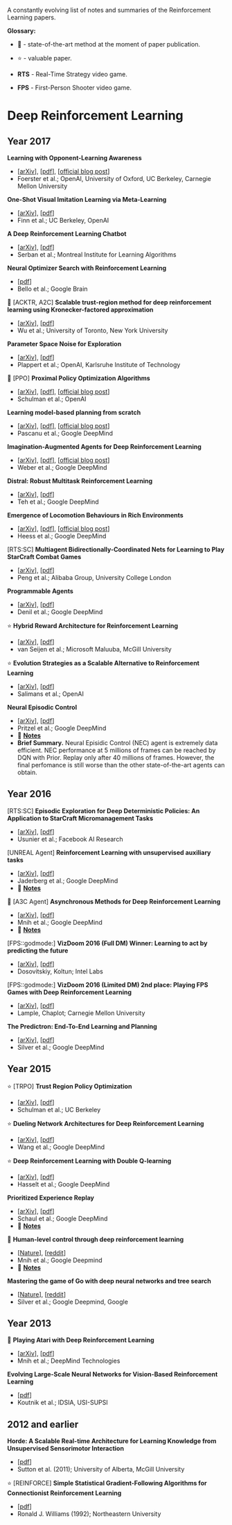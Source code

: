 A constantly evolving list of notes and summaries of the Reinforcement Learning papers.

**Glossary:**

  - :rocket: - state-of-the-art method at the moment of paper publication.

  - :star: - valuable paper.

  - **RTS** - Real-Time Strategy video game.

  - **FPS** - First-Person Shooter video game.


# Deep Reinforcement Learning
## Year 2017
**Learning with Opponent-Learning Awareness**
  - [[arXiv](https://arxiv.org/abs/1709.04326)], [[pdf](https://arxiv.org/pdf/1709.04326.pdf)], [[official blog post](https://blog.openai.com/learning-to-model-other-minds/)]
  - Foerster et al.; OpenAI, University of Oxford, UC Berkeley, Carnegie Mellon University

**One-Shot Visual Imitation Learning via Meta-Learning**
  - [[arXiv](https://arxiv.org/abs/1709.04905)], [[pdf](https://arxiv.org/pdf/1709.04905.pdf)]
  - Finn et al.; UC Berkeley, OpenAI

**A Deep Reinforcement Learning Chatbot**
  - [[arXiv](https://arxiv.org/abs/1709.02349)], [[pdf](https://arxiv.org/pdf/1709.02349.pdf)]
  - Serban et al.; Montreal Institute for Learning Algorithms

**Neural Optimizer Search with Reinforcement Learning**
  - [[pdf](http://proceedings.mlr.press/v70/bello17a/bello17a.pdf)]
  - Bello et al.; Google Brain

:rocket: [ACKTR, A2C] **Scalable trust-region method for deep reinforcement learning using Kronecker-factored approximation**
  - [[arXiv](https://arxiv.org/abs/1708.05144)], [[pdf](https://arxiv.org/pdf/1708.05144.pdf)]
  - Wu et al.; University of Toronto, New York University

**Parameter Space Noise for Exploration**
  - [[arXiv](https://arxiv.org/abs/1706.01905)], [[pdf](https://arxiv.org/pdf/1706.01905)]
  - Plappert et al.; OpenAI, Karlsruhe Institute of Technology
  
:rocket: [PPO] **Proximal Policy Optimization Algorithms**
  - [[arXiv](https://arxiv.org/abs/1707.06347)], [[pdf](https://arxiv.org/pdf/1707.06347.pdf)], [[official blog post](https://blog.openai.com/openai-baselines-ppo/)]
  - Schulman et al.; OpenAI

**Learning model-based planning from scratch**
  - [[arXiv](https://arxiv.org/abs/1707.06170)], [[pdf](https://arxiv.org/pdf/1707.06170.pdf)], [[official blog post](https://deepmind.com/blog/agents-imagine-and-plan/)]
  - Pascanu et al.; Google DeepMind
  
**Imagination-Augmented Agents for Deep Reinforcement Learning**
  - [[arXiv](https://arxiv.org/abs/1707.06203)], [[pdf](https://arxiv.org/pdf/1707.06203.pdf)], [[official blog post](https://deepmind.com/blog/agents-imagine-and-plan/)]
  - Weber et al.; Google DeepMind
  
**Distral: Robust Multitask Reinforcement Learning**
  - [[arXiv](https://arxiv.org/abs/1707.04175)], [[pdf](https://arxiv.org/pdf/1707.04175.pdf)]
  - Teh et al.; Google DeepMind

**Emergence of Locomotion Behaviours in Rich Environments**
  - [[arXiv](https://arxiv.org/abs/1707.02286)], [[pdf](https://arxiv.org/pdf/1707.02286.pdf)], [[official blog post](https://deepmind.com/blog/producing-flexible-behaviours-simulated-environments/)]
  - Heess et al.; Google DeepMind

[RTS:SC] **Multiagent Bidirectionally-Coordinated Nets for Learning to Play StarCraft Combat Games**
  - [[arXiv](https://arxiv.org/abs/1609.02993)], [[pdf](https://arxiv.org/pdf/1703.10069.pdf)]
  - Peng et al.; Alibaba Group, University College London

**Programmable Agents**
  - [[arXiv](https://arxiv.org/abs/1706.06383v1)], [[pdf](https://arxiv.org/pdf/1706.06383v1.pdf)]
  - Denil et al.; Google DeepMind

:star: **Hybrid Reward Architecture for Reinforcement Learning**
  - [[arXiv](https://arxiv.org/abs/1706.04208v1)], [[pdf](https://arxiv.org/pdf/1706.04208v1.pdf)]
  - van Seijen et al.; Microsoft Maluuba, McGill University

:star: **Evolution Strategies as a Scalable Alternative to Reinforcement Learning**
  - [[arXiv](https://arxiv.org/abs/1703.03864v1)], [[pdf](https://arxiv.org/pdf/1703.03864v1.pdf)]
  - Salimans et al.; OpenAI

**Neural Episodic Control**
  - [[arXiv](https://arxiv.org/abs/1703.01988v1)], [[pdf](https://arxiv.org/pdf/1703.01988v1.pdf)]
  - Pritzel et al.; Google DeepMind
  - :pencil: [**Notes**](./notes/nec-agent.md)
  - **Brief Summary.** Neural Episidic Control (NEC) agent is extremely data efficient. NEC performance at 5 millions of frames can be reached by DQN with Prior. Replay only after 40 millions of frames. However, the final perfomance is still worse than the other state-of-the-art agents can obtain.

## Year 2016
[RTS:SC] **Episodic Exploration for Deep Deterministic Policies: An Application to StarCraft Micromanagement Tasks**
  - [[arXiv](https://arxiv.org/abs/1609.02993)], [[pdf](https://arxiv.org/pdf/1609.02993.pdf)]
  - Usunier et al.; Facebook AI Research

[UNREAL Agent] **Reinforcement Learning with unsupervised auxiliary tasks**
  - [[arXiv](https://arxiv.org/abs/1611.05397)], [[pdf](https://arxiv.org/pdf/1611.05397.pdf)]
  - Jaderberg et al.; Google DeepMind
  - :pencil: [**Notes**](./notes/unreal-agent.md)
  
:rocket: [A3C Agent] **Asynchronous Methods for Deep Reinforcement Learning**
  - [[arXiv](https://arxiv.org/abs/1602.01783v2)], [[pdf](https://arxiv.org/pdf/1602.01783v2.pdf)]
  - Mnih et al.; Google DeepMind
  - :pencil: [**Notes**](./notes/a3c-agent.md)
  
[FPS::godmode:] **VizDoom 2016 (Full DM) Winner: Learning to act by predicting the future**
  - [[arXiv](https://arxiv.org/abs/1611.01779)], [[pdf](https://arxiv.org/pdf/1611.01779.pdf)]
  - Dosovitskiy, Koltun; Intel Labs
  
[FPS::godmode:] **VizDoom 2016 (Limited DM) 2nd place: Playing FPS Games with Deep Reinforcement Learning**
  - [[arXiv](https://arxiv.org/abs/1609.05521)], [[pdf](https://arxiv.org/pdf/1609.05521.pdf)]
  - Lample, Chaplot; Carnegie Mellon University

**The Predictron: End-To-End Learning and Planning**
  - [[arXiv](https://arxiv.org/abs/1612.08810v2)], [[pdf](https://arxiv.org/pdf/1612.08810v2.pdf)]
  - Silver et al.; Google DeepMind

## Year 2015
:star: [TRPO] **Trust Region Policy Optimization**
  - [[arXiv](https://arxiv.org/abs/1502.05477)], [[pdf](https://arxiv.org/pdf/1502.05477.pdf)]
  - Schulman et al.; UC Berkeley

:star: **Dueling Network Architectures for Deep Reinforcement Learning**
  - [[arXiv](https://arxiv.org/abs/1511.06581)], [[pdf](https://arxiv.org/pdf/1511.06581.pdf)]
  - Wang et al.; Google DeepMind

:star: **Deep Reinforcement Learning with Double Q-learning**
  - [[arXiv](https://arxiv.org/abs/1509.06461)], [[pdf](https://arxiv.org/pdf/1509.06461.pdf)]
  - Hasselt et al.; Google DeepMind

**Prioritized Experience Replay**
  - [[arXiv](https://arxiv.org/abs/1511.05952v4)], [[pdf](https://arxiv.org/pdf/1511.05952v4.pdf)]
  - Schaul et al.; Google DeepMind
  - :pencil: [**Notes**](./notes/prioritized-exp-replay.md)
  
:rocket: **Human-level control through deep reinforcement learning**
  - [[Nature](http://www.nature.com/nature/journal/v518/n7540/full/nature14236.html)], [[reddit](https://www.reddit.com/r/MachineLearning/comments/2x4yy1/google_deepmind_nature_paper_humanlevel_control/)]
  - Mnih et al.; Google Deepmind
  - :pencil: [**Notes**](./notes/dqn-agent.md)
 
**Mastering the game of Go with deep neural networks and tree search**
  - [[Nature](https://www.nature.com/nature/journal/v529/n7587/full/nature16961.html)], [[reddit](https://www.reddit.com/r/MachineLearning/comments/42ytdx/pdf_mastering_the_game_of_go_with_deep_neural/)]
  - Silver et al.; Google Deepmind, Google

## Year 2013
:rocket: **Playing Atari with Deep Reinforcement Learning**
  - [[arXiv](https://arxiv.org/abs/1312.5602)], [[pdf](https://arxiv.org/pdf/1312.5602.pdf)]
  - Mnih et al.; DeepMind Technologies

**Evolving Large-Scale Neural Networks for Vision-Based Reinforcement Learning**
  - [[pdf](http://people.idsia.ch/~juergen/gecco2013torcs.pdf)]
  - Koutnik et al.; IDSIA, USI-SUPSI

## 2012 and earlier
**Horde: A Scalable Real-time Architecture for Learning Knowledge from Unsupervised Sensorimotor Interaction**
  - [[pdf](https://www.cs.swarthmore.edu/~meeden/DevelopmentalRobotics/horde1.pdf)]
  - Sutton et al. (2011);  University of Alberta, McGill University
  
:star: [REINFORCE] **Simple Statistical Gradient-Following Algorithms for Connectionist Reinforcement Learning**
  - [[pdf](http://www-anw.cs.umass.edu/~barto/courses/cs687/williams92simple.pdf)]
  - Ronald J. Williams (1992); Northeastern University
